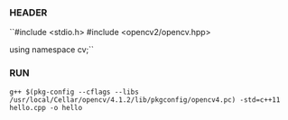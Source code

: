 ### HEADER

``#include <stdio.h>
#include <opencv2/opencv.hpp>

using namespace cv;``

### RUN
`g++ $(pkg-config --cflags --libs /usr/local/Cellar/opencv/4.1.2/lib/pkgconfig/opencv4.pc) -std=c++11 hello.cpp -o hello`

